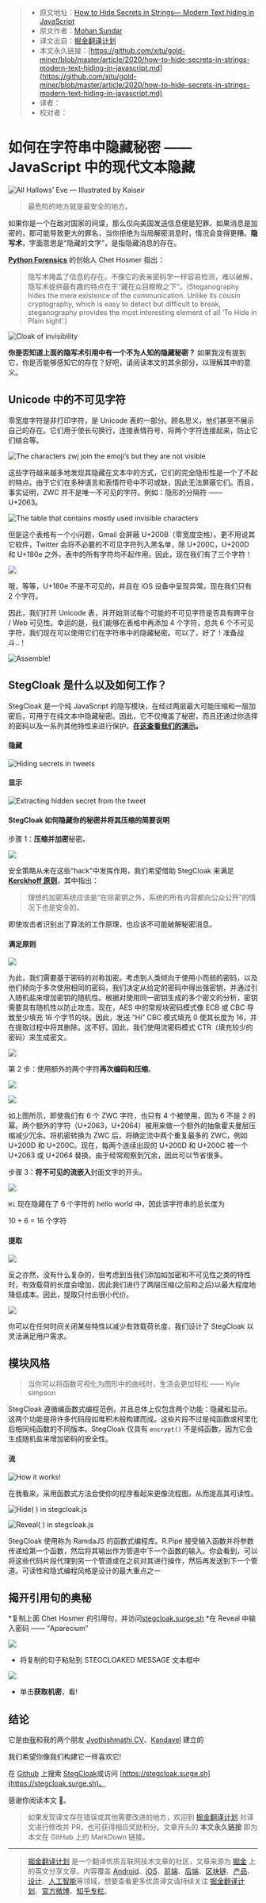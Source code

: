 > * 原文地址：[How to Hide Secrets in Strings— Modern Text hiding in JavaScript](https://blog.bitsrc.io/how-to-hide-secrets-in-strings-modern-text-hiding-in-javascript-613a9faa5787)
> * 原文作者：[Mohan Sundar](https://medium.com/@itsmohanpierce)
> * 译文出自：[掘金翻译计划](https://github.com/xitu/gold-miner)
> * 本文永久链接：[https://github.com/xitu/gold-miner/blob/master/article/2020/how-to-hide-secrets-in-strings-modern-text-hiding-in-javascript.md](https://github.com/xitu/gold-miner/blob/master/article/2020/how-to-hide-secrets-in-strings-modern-text-hiding-in-javascript.md)
> * 译者：
> * 校对者：

# 如何在字符串中隐藏秘密 —— JavaScript 中的现代文本隐藏

![**All Hallows’ Eve — Illustrated by [Kaiseir](https://dribbble.com/kaiseir)**](https://cdn-images-1.medium.com/max/2000/1*HOGI5cdt1MJ9MBo1qTc1zA.jpeg)

> 最危险的地方就是最安全的地方。

如果你是一个在敌对国家的间谍，那么仅向美国发送信息便是犯罪。如果消息是加密的，那可能导致更大的罪名，当你拒绝为当局解密消息时，情况会变得更糟。**隐写术**，字面意思是“隐藏的文字”，是指隐藏消息的存在。

[**Python Forensics**](http://python-forensics.org/) 的创始人 Chet Hosmer 指出：

> 隐写术掩盖了信息的存在。不像它的表亲密码学一样容易检测，难以破解，隐写术提供最有趣的特点在于“藏在众目睽睽之下”。(Steganography hides the mere existence of the communication. Unlike its cousin cryptography, which is easy to detect but difficult to break, steganography provides the most interesting element of all ‘To Hide in Plain sight’.)

![Cloak of invisibility](https://cdn-images-1.medium.com/max/2000/1*Ze0Yy0Op7kqT8fJ3Le5FSg.gif)

**你是否知道上面的隐写术引用中有一个不为人知的隐藏秘密？** 如果我没有提到它，你是否能够感知它的存在？好吧，请阅读本文的其余部分，以理解其中的意义。

## Unicode 中的不可见字符

零宽度字符是非打印字符，是 Unicode 表的一部分。顾名思义，他们甚至不展示自己的存在。它们用于使长句换行，连接表情符号，将两个字符连接起来，防止它们结合等。

![The characters `zwj` join the emoji’s but they are not visible](https://cdn-images-1.medium.com/max/2000/1*ATrlUYwomSvUtygin5ndIA.png)

这些字符越来越多地发现其隐藏在文本中的方式，它们的完全隐形性是一个了不起的特点。由于它们在多种语言和表情符号中不可或缺，因此无法屏蔽它们。而且，事实证明，ZWC 并不是唯一不可见的字符。例如：隐形的分隔符 —— U+2063。

![The table that contains mostly used invisible characters](https://cdn-images-1.medium.com/max/2000/1*eP3yPonDN-Px68R1gO0PXw.png)

但是这个表格有一个小问题，Gmail 会屏蔽 U+200B（零宽度空格）。更不用说其它软件，Twitter 会将不必要的不可见字符列入黑名单，除 U+200C，U+200D 和 U+180e 之外，表中的所有字符均不起作用。因此，现在我们有了三个字符！

![](https://cdn-images-1.medium.com/max/2160/1*pnl_e3gWWQ3z1l58LTxaBg.jpeg)

哦，等等，U+180e 不是不可见的，并且在 iOS 设备中呈现异常。现在我们只有 2 个字符。

因此，我们打开 Unicode 表，并开始测试每个可能的不可见字符是否具有跨平台 / Web 可见性。幸运的是，我们能够在表格中再添加 4 个字符，总共 6 个不可见字符，我们现在可以使用它们在字符串中的隐藏秘密。可以了，好了！准备战斗..！

![Assemble!](https://cdn-images-1.medium.com/max/2000/1*HSPg4C9SGIT9-O6GWK0img.gif)

## StegCloak 是什么以及如何工作？

StegCloak 是一个纯 JavaScript 的隐写模块，在经过两层最大可能压缩和一层加密后，可用于在纯文本中隐藏秘密。因此，它不仅掩盖了秘密，而且还通过你选择的密码以及一系列其他特性来进行保护。**[在这查看我们的演示](https://www.youtube.com/watch?v=RBDqZwcGvQk)。**

#### 隐藏

![Hiding secrets in tweets](https://cdn-images-1.medium.com/max/2000/1*i-woBuZ902ZSMsrj9xSnoA.gif)

#### 显示

![Extracting hidden secret from the tweet](https://cdn-images-1.medium.com/max/2000/1*DqpMYkBY5NUdbw5wUKXliw.gif)

#### StegCloak 如何隐藏你的秘密并将其压缩的简要说明

步骤 1：**压缩并加密**秘密。

![](https://cdn-images-1.medium.com/max/2000/1*ALhxrbOw6UBJf858ckg9ew.png)

安全策略从未在这些“hack”中发挥作用，我们希望借助 StegCloak 来满足 **[Kerckhoff 原则](https://en.wikipedia.org/wiki/Kerckhoffs%27s_principle)**，其中指出：

> 理想的加密系统应该是“在除密钥之外，系统的所有内容都向公众公开”的情况下也是安全的。

即使攻击者识别出了算法的工作原理，也应该不可能破解秘密消息。

#### 满足原则

![](https://cdn-images-1.medium.com/max/2000/1*Bqj9PFww4K_VhaWfODqgMg.png)

为此，我们需要基于密码的对称加密。考虑到人类倾向于使用小而弱的密码，以及他们倾向于多次使用相同的密码，我们决定从给定的密码中得出强密钥，并通过引入随机盐来增加密钥的随机性。根据对使用同一密钥生成的多个密文的分析，密钥需要具有随机性以防止攻击。现在，AES 中的常规块密码模式像 ECB 或 CBC 导致至少填充 16 个字节的块。因此，发送 “Hi” CBC 模式填充 0 使其长度为 16，并在提取过程中将其删除。这不好。因此，我们使用流密码模式 CTR（填充较少的密码）来生成密文。

![](https://cdn-images-1.medium.com/max/2000/1*b_0-voMOjqM2Jk1EKCZ1Fw.png)

第 2 步：使用额外的两个字符**再次编码和压缩**。

![](https://cdn-images-1.medium.com/max/2000/1*FEstcl9rEF0eX8Q3n0u4pg.png)

![](https://cdn-images-1.medium.com/max/2000/1*HfXp1u543ZaLCC5MaQ05_w.png)

如上图所示，即使我们有 6 个 ZWC 字符，也只有 4 个被使用，因为 6 不是 2 的幂。两个额外的字符（U+2063，U+2064）被用来做一个额外的抽象霍夫曼层压缩减少冗余。将机密转换为 ZWC 后，将确定流中两个重复最多的 ZWC，例如 U+200D 和 U+200C。现在，每两个连续出现的 U+200D 和 U+200C 被一个 U+2063 或 U+2064 替换。由于经常观察到冗余，因此可以节省很多。

步骤 3：**将不可见的流嵌入**封面文字的开头。

![](https://cdn-images-1.medium.com/max/2000/1*23avUCEVPdvmQr62z1eCzw.gif)

`Hi` 现在隐藏在了 6 个字符的 hello world 中，因此该字符串的总长度为

10 + 6 = 16 个字符

#### 提取

![](https://cdn-images-1.medium.com/max/2000/1*19IYY7Rw7rL76YX0NnmL5Q.gif)

反之亦然，没有什么复杂的，但考虑到当我们添加如加密和不可见性之类的特性时，有效载荷的长度会增加，因此我们进行了两层压缩(之前和之后)以最大程度地降低成本。因此，提取只付出很小代价。

![](https://cdn-images-1.medium.com/max/2000/1*p2dPqMPTmSxW9ndw7OjMKw.gif)

你可以在任何时间关闭某些特性以减少有效载荷长度，我们设计了 StegCloak 以灵活满足用户需求。

## 模块风格

> 当你可以将函数可视化为图形中的曲线时，生活会更加轻松 —— Kyle simpson

StegCloak 遵循编函数式编程范例，并且总体上仅包含两个功能：隐藏和显示。这两个功能是将许多代码段如堆积木般构建而成。这些片段不过是纯函数或柯里化后相同纯函数的不同版本。StegCloak 仅具有 `encrypt()` 不是纯函数，因为它会生成随机盐来增加密码的安全性。

#### 流

![How it works!](https://cdn-images-1.medium.com/max/2000/1*krNVCV3uhVJ2QTHKczM43w.png)

在我看来，采用函数式方法会使你的程序看起来更像流程图，从而提高其可读性。

![**Hide( )** in stegcloak.js](https://cdn-images-1.medium.com/max/3940/1*Vn7gxNmZVkVPQqgZuwOIOQ.png)

![**Reveal( )** in stegcloak.js](https://cdn-images-1.medium.com/max/4096/1*aN2AczUqvlXG6XtijJPNfA.png)

StegCloak 使用称为 RamdaJS 的函数式编程库。R.Pipe 接受输入函数并将参数传递给第一个函数，然后将其输出作为管道中下一个函数的输入。你会看到，可以将这些代码片段代理到另一个管道或在之前对其进行操作，然后再发送到下一个管道。可读性和隐式编程风格是设计的最大重点之一

## 揭开引用句的奥秘

*复制上面 Chet Hosmer 的引用句，并访问[stegcloak.surge.sh](https://stegcloak.surge.sh)
*在 Reveal 中输入密码 —— “Aparecium”

![](https://cdn-images-1.medium.com/max/2000/1*k5OSMLvm-vZesGylNImJEA.png)

* 将复制的句子粘贴到 STEGCLOAKED MESSAGE 文本框中

![](https://cdn-images-1.medium.com/max/2000/1*9Qd64_Y8acVK4uP9E9e9fg.png)

* 单击**获取机密**，看!

## 结论

它是由[我](https://www.linkedin.com/in/mohan-sundar-9881a7180/)和我的两个朋友 [Jyothishmathi CV](https://www.linkedin.com/in/c-v-jyothishmathi-791578181/)、[Kandavel](https://www.linkedin.com/in/ak5123/) 建立的

我们希望你像我们构建它一样喜欢它!

在 [Github](https://github.com/KuroLabs/stegcloak) 上搜索 [StegCloak](https://stegcloak.surge.sh/)或访问 [https://stegcloak.surge.sh](https://stegcloak.surge.sh)。

感谢你阅读本文 🖤。

> 如果发现译文存在错误或其他需要改进的地方，欢迎到 [掘金翻译计划](https://github.com/xitu/gold-miner) 对译文进行修改并 PR，也可获得相应奖励积分。文章开头的 **本文永久链接** 即为本文在 GitHub 上的 MarkDown 链接。

---

> [掘金翻译计划](https://github.com/xitu/gold-miner) 是一个翻译优质互联网技术文章的社区，文章来源为 [掘金](https://juejin.im) 上的英文分享文章。内容覆盖 [Android](https://github.com/xitu/gold-miner#android)、[iOS](https://github.com/xitu/gold-miner#ios)、[前端](https://github.com/xitu/gold-miner#前端)、[后端](https://github.com/xitu/gold-miner#后端)、[区块链](https://github.com/xitu/gold-miner#区块链)、[产品](https://github.com/xitu/gold-miner#产品)、[设计](https://github.com/xitu/gold-miner#设计)、[人工智能](https://github.com/xitu/gold-miner#人工智能)等领域，想要查看更多优质译文请持续关注 [掘金翻译计划](https://github.com/xitu/gold-miner)、[官方微博](http://weibo.com/juejinfanyi)、[知乎专栏](https://zhuanlan.zhihu.com/juejinfanyi)。
